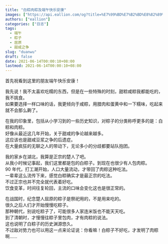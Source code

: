```yaml
---
title: "白粽肉粽及端午快乐安康"
images: ["https://api.eallion.com/og?title=%E7%99%BD%E7%B2%BD%E8%82%89%E7%B2%BD%E5%8F%8A%E7%AB%AF%E5%8D%88%E5%BF%AB%E4%B9%90%E5%AE%89%E5%BA%B7"]
authors: ["eallion"]
categories: ["日志"]
tags: 
  - 端午
  - 粽子
  - 屈原
  - 甜咸之争
slug: "duanwu"
draft: false
date: 2021-06-14T00:00:10+08:00
lastmod: 2021-06-14T00:00:10+08:00
---
```


首先祝看到这里的朋友端午快乐安康！  

我先说！我不太喜欢吃糯的东西，但是在一些特殊的时刻，甜粽咸粽我都能吃的，我不挑食。  
如果要选择一样口味的话，我更倾向于咸粽，用腊肉和蛋黄中和一下糯味，吃起来就不会那么齁了。  

在我的印象里，包括从小学习到的一些历史知识，对粽子的分类称呼更多的是：白粽和肉粽。  
好像从最近这几年开始，关于甜咸的争论越来越多。  
这应该也是甜咸豆浆之争的后遗症。  
在大量疯狂的无聊之人的带动下，无论多小的分歧都要站队抱团。  

我的家乡在湖北，我算是正宗的楚人了吧。  
从我小时候记事起，我们这里都是包的白粽子。到现在也很少有人包肉粽。  
90 年代，打工潮开始，人口大量流动，才带回了肉粽这种吃法。  
一辈辈这么流传下来，感觉白粽确实才是最正宗的吃法。  
不过正宗也并不完全就代表着好吃。  
饮食变革，时间往复轮回，主流的口味会变化这也是很正常的。  

在战国时，纪念楚人屈原的粽子是祭祀用的，不是用来吃的。  
很久之后人们才开始慢慢吃粽子。  
那种朝代，别说吃粽子了，可能很多人家连米饭也不能天天吃。  
到了清朝时，才慢慢往粽子里包肉，才有肉粽的说法。  
这也说明了白粽子的历史渊源悠久。  
不过敌对势力也可以用这一点来论证说：你看嘛！白粽子不好吃，才发明了肉粽啊……
